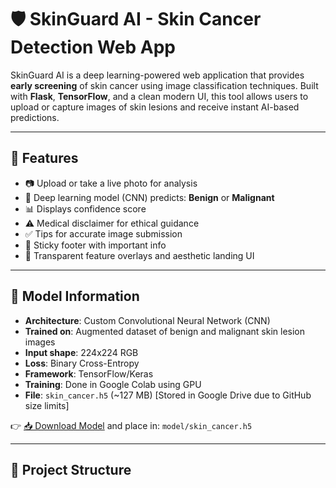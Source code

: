 # 🛡️ SkinGuard AI - Skin Cancer Detection Web App

SkinGuard AI is a deep learning-powered web application that provides **early screening** of skin cancer using image classification techniques. Built with **Flask**, **TensorFlow**, and a clean modern UI, this tool allows users to upload or capture images of skin lesions and receive instant AI-based predictions.

---

## 🚀 Features

- 📷 Upload or take a live photo for analysis
- 🤖 Deep learning model (CNN) predicts: **Benign** or **Malignant**
- 📊 Displays confidence score
- ⚠️ Medical disclaimer for ethical guidance
- ✅ Tips for accurate image submission
- 📎 Sticky footer with important info
- 🎨 Transparent feature overlays and aesthetic landing UI

---

## 🧠 Model Information

- **Architecture**: Custom Convolutional Neural Network (CNN)
- **Trained on**: Augmented dataset of benign and malignant skin lesion images
- **Input shape**: 224x224 RGB
- **Loss**: Binary Cross-Entropy  
- **Framework**: TensorFlow/Keras  
- **Training**: Done in Google Colab using GPU  
- **File**: `skin_cancer.h5` (~127 MB) [Stored in Google Drive due to GitHub size limits]

👉 [📥 Download Model](https://your-google-drive-link.com) and place in: `model/skin_cancer.h5`

---

## 📁 Project Structure
